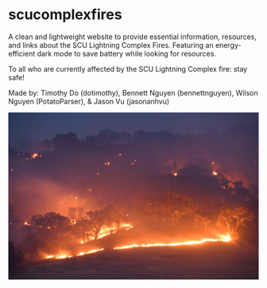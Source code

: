 # scucomplexfires

A clean and lightweight website to provide essential information, resources, and links about the SCU Lightning Complex Fires. Featuring an energy-efficient dark mode to save battery while looking for resources.

To all who are currently affected by the SCU Lightning Complex fire: stay safe!

Made by:
Timothy Do (dotimothy), Bennett Nguyen (bennettnguyen), Wilson Nguyen (PotatoParser), & Jason Vu (jasonanhvu)

![](scu.jpg)
